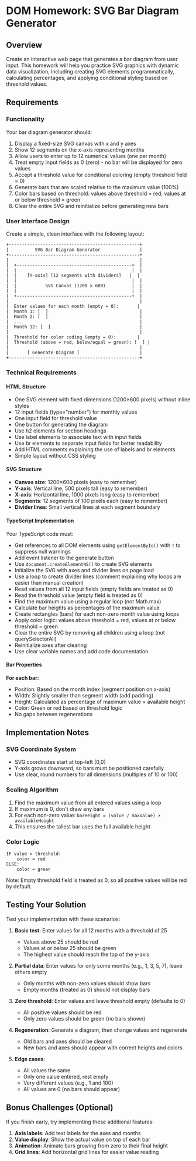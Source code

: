 # DOM Homework: SVG Bar Diagram Generator

## Overview

Create an interactive web page that generates a bar diagram from user input. This homework will help you practice SVG graphics with dynamic data visualization, including creating SVG elements programmatically, calculating percentages, and applying conditional styling based on threshold values.

## Requirements

### Functionality

Your bar diagram generator should:

1. Display a fixed-size SVG canvas with x and y axes
2. Show 12 segments on the x-axis representing months
3. Allow users to enter up to 12 numerical values (one per month)
4. Treat empty input fields as 0 (zero) - no bar will be displayed for zero values
5. Accept a threshold value for conditional coloring (empty threshold field = 0)
6. Generate bars that are scaled relative to the maximum value (100%)
7. Color bars based on threshold: values above threshold = red, values at or below threshold = green
8. Clear the entire SVG and reinitialize before generating new bars

### User Interface Design

Create a simple, clean interface with the following layout:

```
+--------------------------------------------------+
|          SVG Bar Diagram Generator               |
+--------------------------------------------------+
|                                                  |
|  +--------------------------------------------+  |
|  |                                            |  |
|  |    [Y-axis] [12 segments with dividers]   |  |
|  |                                            |  |
|  |           SVG Canvas (1200 x 600)          |  |
|  |                                            |  |
|  +--------------------------------------------+  |
|                                                  |
|  Enter values for each month (empty = 0):       |
|  Month 1: [  ]                                   |
|  Month 2: [  ]                                   |
|  ...                                             |
|  Month 12: [  ]                                  |
|                                                  |
|  Threshold for color coding (empty = 0):        |
|  Threshold (above = red, below/equal = green): [  ] |
|                                                  |
|       [ Generate Diagram ]                       |
+--------------------------------------------------+
```

### Technical Requirements

#### HTML Structure

- One SVG element with fixed dimensions (1200×600 pixels) without inline styles
- 12 input fields (type="number") for monthly values
- One input field for threshold value
- One button for generating the diagram
- Use h2 elements for section headings
- Use label elements to associate text with input fields
- Use br elements to separate input fields for better readability
- Add HTML comments explaining the use of labels and br elements
- Simple layout without CSS styling

#### SVG Structure

- **Canvas size**: 1200×600 pixels (easy to remember)
- **Y-axis**: Vertical line, 500 pixels tall (easy to remember)
- **X-axis**: Horizontal line, 1000 pixels long (easy to remember)
- **Segments**: 12 segments of 100 pixels each (easy to remember)
- **Divider lines**: Small vertical lines at each segment boundary

#### TypeScript Implementation

Your TypeScript code must:

- Get references to all DOM elements using `getElementById()` with `!` to suppress null warnings
- Add event listener to the generate button
- Use `document.createElementNS()` to create SVG elements
- Initialize the SVG with axes and divider lines on page load
- Use a loop to create divider lines (comment explaining why loops are easier than manual creation)
- Read values from all 12 input fields (empty fields are treated as 0)
- Read the threshold value (empty field is treated as 0)
- Find the maximum value using a regular loop (not Math.max)
- Calculate bar heights as percentages of the maximum value
- Create rectangles (bars) for each non-zero month value using loops
- Apply color logic: values above threshold = red, values at or below threshold = green
- Clear the entire SVG by removing all children using a loop (not querySelectorAll)
- Reinitialize axes after clearing
- Use clear variable names and add code documentation

#### Bar Properties

**For each bar:**

- Position: Based on the month index (segment position on x-axis)
- Width: Slightly smaller than segment width (add padding)
- Height: Calculated as percentage of maximum value × available height
- Color: Green or red based on threshold logic
- No gaps between regenerations

## Implementation Notes

### SVG Coordinate System

- SVG coordinates start at top-left (0,0)
- Y-axis grows downward, so bars must be positioned carefully
- Use clear, round numbers for all dimensions (multiples of 10 or 100)

### Scaling Algorithm

1. Find the maximum value from all entered values using a loop
2. If maximum is 0, don't draw any bars
3. For each non-zero value: `barHeight = (value / maxValue) × availableHeight`
4. This ensures the tallest bar uses the full available height

### Color Logic

```
IF value > threshold:
    color = red
ELSE:
    color = green
```

Note: Empty threshold field is treated as 0, so all positive values will be red by default.

## Testing Your Solution

Test your implementation with these scenarios:

1. **Basic test**: Enter values for all 12 months with a threshold of 25
   - Values above 25 should be red
   - Values at or below 25 should be green
   - The highest value should reach the top of the y-axis

2. **Partial data**: Enter values for only some months (e.g., 1, 3, 5, 7), leave others empty
   - Only months with non-zero values should show bars
   - Empty months (treated as 0) should not display bars

3. **Zero threshold**: Enter values and leave threshold empty (defaults to 0)
   - All positive values should be red
   - Only zero values should be green (no bars shown)

4. **Regeneration**: Generate a diagram, then change values and regenerate
   - Old bars and axes should be cleared
   - New bars and axes should appear with correct heights and colors

5. **Edge cases**: 
   - All values the same
   - Only one value entered, rest empty
   - Very different values (e.g., 1 and 100)
   - All values are 0 (no bars should appear)

## Bonus Challenges (Optional)

If you finish early, try implementing these additional features:

1. **Axis labels**: Add text labels for the axes and months
2. **Value display**: Show the actual value on top of each bar
3. **Animation**: Animate bars growing from zero to their final height
4. **Grid lines**: Add horizontal grid lines for easier value reading
